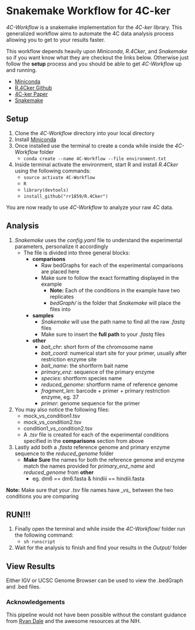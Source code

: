 # Snakemake Workflow for 4C-ker

*4C-Workflow* is a snakemake implementation for the *4C-ker* library.
This generalized workflow aims to automate the 4C data analysis process allowing
you to get to your results faster. 

This workflow depends heavily upon *Miniconda*, *R.4Cker*, and *Snakemake* so if you
want know what they are checkout the links below. Otherwise just follow the **setup**
process and you should be able to get *4C-Workflow* up and running.

* [Miniconda](http://conda.pydata.org/miniconda.html)
* [R.4Cker Github](https://github.com/rr1859/R.4Cker)
* [4C-ker Paper](http://journals.plos.org/ploscompbiol/article?id=10.1371%2Fjournal.pcbi.1004780)
* [Snakemake](https://bitbucket.org/snakemake/snakemake/wiki/Home)


## Setup

1. Clone the *4C-Workflow* directory into your local directory
2. Install [Miniconda](http://conda.pydata.org/miniconda.html)
3. Once installed use the terminal to create a conda while inside the *4C-Workflow* folder
   - `conda create --name 4C-Workflow --file environment.txt`
4. Inside terminal activate the environment, start R and install *R.4Cker* using the following commands:
   - `source activate 4C-Workflow`
   - `R`
   - `library(devtools)`
   - `install_github("rr1859/R.4Cker")`

You are now ready to use *4C-Workflow* to analyze your raw 4C data.

## Analysis

1. *Snakemake* uses the *config.yaml* file to understand the experimental parameters, personalize it accordingly
   - The file is divided into three general blocks:
	 - **comparisons**
	   - Raw bedGraphs for each of the experimental comparisons are placed here
	   - Make sure to follow the exact formatting displayed in the example
		 - **Note:** Each of the conditions in the example have two replicates
		 - *bedGraph/* is the folder that *Snakemake* will place the files into
	 - **samples**
	   - *Snakemake* will use the path name to find all the raw *.fastq* files
	   - Make sure to insert the **full path** to your *.fastq* files
	 - **other**
	     - *bait_chr*: short form of the chromosome name
	     - *bait_coord*: numerical start site for your primer, usually after restriction enzyme site
	     - *bait_name*: the shortform bait name
	     - *primary_enz*: sequence of the primary enzyme
	     - *species*: shortform species name
	     - *reduced_genome*: shortform name of reference genome
	     - *fragment_len*: barcode + primer + primary restriction enzyme, eg. 37
	     - *primer*: genome sequence for the primer
2. You may also notice the following files:
   * mock_vs_condition1.tsv
   * mock_vs_condition2.tsv
   * condition1_vs_condition2.tsv
   * A *.tsv* file is created for each of the experimental conditions specified in the **comparisons** section from above
3. Lastly add both a *.fasta* reference genome and primary enzyme sequence to the *reduced_genome* folder
   - **Make Sure** the names for both the reference genome and enzyme match the names provided for *primary_enz_name* and *reduced_genome* from **other**
	 - eg. dm6 == dm6.fasta & hindiii == hindiii.fasta

**Note:** Make sure that your *.tsv* file names have *\_vs\_* between the two conditions you are comparing

## RUN!!!

1. Finally open the terminal and while inside the *4C-Workflow/* folder run the following command:
   - `sh runscript`
2. Wait for the analysis to finish and find your results in the *Output/* folder


## View Results

Either IGV or UCSC Genome Browser can be used to view the .bedGraph and .bed files.

### Acknowledgements

This pipeline would not have been possible without the constant guidance from [Ryan Dale](https://github.com/daler) and the awesome resources at the NIH.
